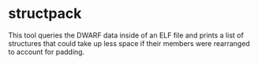 # structpack

This tool queries the DWARF data inside of an ELF file and prints a list of structures that could take up less space if their members were rearranged to account for padding.
